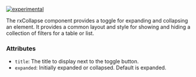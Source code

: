 [![experimental](http://badges.github.io/stability-badges/dist/experimental.svg)](http://github.com/badges/stability-badges)

The rxCollapse component provides a toggle for expanding and collapsing an element. It provides a common layout and style for showing and hiding a collection of filters for a table or list.

### Attributes

- `title`: The title to display next to the toggle button.
- `expanded`: Initially expanded or collapsed.  Default is expanded.
